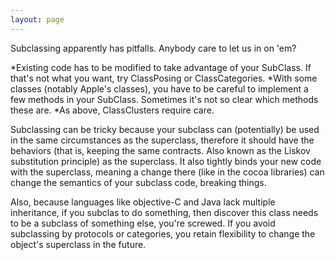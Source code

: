 ```yaml
---
layout: page
---
```


Subclassing apparently has pitfalls. Anybody care to let us in on 'em?


*Existing code has to be modified to take advantage of your SubClass. If that's not what you want, try ClassPosing or ClassCategories.
*With some classes (notably Apple's classes), you have to be careful to implement a few methods in your SubClass. Sometimes it's not so clear which methods these are.
*As above, ClassClusters require care.


Subclassing can be tricky because your subclass can (potentially) be used in the same circumstances as the superclass, therefore it should have the behaviors (that is, keeping the same contracts.  Also known as the Liskov substitution principle) as the superclass.  It also tightly binds your new code with the superclass, meaning a change there (like in the cocoa libraries) can change the semantics of your subclass code, breaking things.

Also, because languages like objective-C and Java lack multiple inheritance, if you subclas to do something, then discover this class needs to be a subclass of something else, you're screwed.  If you avoid subclassing by protocols or categories, you retain flexibility to change the object's superclass in the future.
